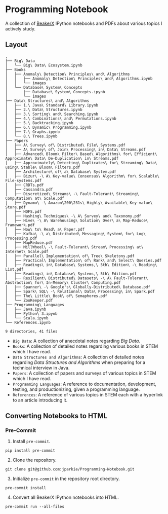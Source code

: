 # Programming Notebook

A collection of [BeakerX](http://beakerx.com/) IPython notebooks and PDFs about various topics I actively study.

## Layout

```
.
├── Big\ Data
│   └── Big\ Data\ Ecosystem.ipynb
├── Books
│   ├── Anomaly\ Detection\ Principles\ and\ Algorithms
│   │   ├── Anomaly\ Detection\ Principles\ and\ Algorithms.ipynb
│   │   └── images
│   └── Database\ System\ Concepts
│       ├── Database\ System\ Concepts.ipynb
│       └── images
├── Data\ Structures\ and\ Algorithms
│   ├── 1.\ Java\ Standard\ Library.ipynb
│   ├── 2.\ Data\ Structures.ipynb
│   ├── 3.\ Sorting\ and\ Searching.ipynb
│   ├── 4.\ Combinations\ and\ Permutations.ipynb
│   ├── 5.\ Backtracking.ipynb
│   ├── 6.\ Dynamic\ Programming.ipynb
│   ├── 7.\ Graphs.ipynb
│   └── 8.\ Trees.ipynb
├── Papers
│   ├── A\ Survey\ of\ Distributed\ File\ Systems.pdf
│   ├── A\ Survey\ of\ Join\ Processing\ in\ Data\ Streams.pdf
│   ├── Advanced\ Bloom\ Filter\ Based\ Algorithms\ for\ Efficient\ Approximate\ Data\ De-Duplication\ in\ Streams.pdf
│   ├── Approximately\ Detecting\ Duplicates\ for\ Streaming\ Data\ using\ Stable\ Bloom\ Filters.pdf
│   ├── Architecture\ of\ a\ Database\ System.pdf
│   ├── Bizur\ -\ A\ Key-value\ Consensus\ Algorithm\ for\ Scalable\ File-systems.pdf
│   ├── CRDTs.pdf
│   ├── Cassandra.pdf
│   ├── Discretized\ Streams\ -\ Fault-Tolerant\ Streaming\ Computation\ at\ Scale.pdf
│   ├── Dynamo\ -\ Amazon\200\231s\ Highly\ Available\ Key-value\ Store.pdf
│   ├── HDFS.pdf
│   ├── Hashing\ Techniques\ -\ A\ Survey\ and\ Taxonomy.pdf
│   ├── Hive\ -\ A\ Warehousing\ Solution\ Over\ a\ Map-Reduce\ Framework.pdf
│   ├── How\ to\ Read\ a\ Paper.pdf
│   ├── Kafka\ -\ a\ Distributed\ Messaging\ System\ for\ Log\ Processing.pdf
│   ├── MapReduce.pdf
│   ├── MillWheel\ -\ Fault-Tolerant\ Stream\ Processing\ at\ Internet\ Scale.pdf
│   ├── Parallel\ Implementation\ of\ Tree\ Skeletons.pdf
│   ├── Practical\ Implementation\ of\ Rank\ and\ Select\ Queries.pdf
│   ├── Readings\ in\ Database\ Systems,\ 5th\ Edition\ -\ Reading\ List.pdf
│   ├── Readings\ in\ Database\ Systems,\ 5th\ Edition.pdf
│   ├── Resilient\ Distributed\ Datasets\ -\ A\ Fault-Tolerant\ Abstraction\ for\ In-Memory\ Cluster\ Computing.pdf
│   ├── Spanner\ -\ Google's\ Globally-Distributed\ Database.pdf
│   ├── Spark\ SQL\ -\ Relational\ Data\ Processing\ in\ Spark.pdf
│   ├── The\ Little\ Book\ of\ Semaphores.pdf
│   └── ZooKeeper.pdf
├── Programming\ Languages
│   ├── Java.ipynb
│   ├── Python\ 3.ipynb
│   └── Scala.ipynb
└── References.ipynb

9 directories, 41 files
```

- `Big Data`: A collection of anecdotal notes regarding *Big Data*.
- `Books`: A collection of detailed notes regarding various books in STEM which I have read.
- `Data Structures and Algorithms`: A collection of detailed notes regarding *Data Structures and Algorithms* when preparing for a technical interview in Java.
- `Papers`: A collection of papers and surveys of various topics in STEM which I have read.
- `Programming Languages`: A reference to documentation, development, testing, and productionizing, given a programming language.
- `References`: A reference of various topics in STEM each with a hyperlink to an article introducing it.

## Converting Notebooks to HTML

### Pre-Commit

1. Install `pre-commit`.
```
pip install pre-commit
```
2. Clone the repository.
```
git clone git@github.com:jparkie/Programming-Notebook.git
```
3. Initialize `pre-commit` in the repository root directory.
```
pre-commit install
```
4. Convert all BeakerX IPython notebooks into HTML.
```
pre-commit run --all-files
```
